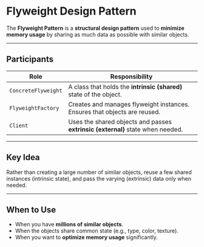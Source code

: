 # Flyweight Design Pattern

The **Flyweight Pattern** is a **structural design pattern** used to **minimize memory usage** by sharing as much data as possible with similar objects.

---

## Participants

| Role               | Responsibility                                                                 |
|--------------------|----------------------------------------------------------------------------------|
| `ConcreteFlyweight`| A class that holds the **intrinsic (shared)** state of the object.              |
| `FlyweightFactory` | Creates and manages flyweight instances. Ensures that objects are reused.       |
| `Client`           | Uses the shared objects and passes **extrinsic (external)** state when needed.  |

---

## Key Idea

Rather than creating a large number of similar objects, reuse a few shared instances (intrinsic state), and pass the varying (extrinsic) data only when needed.

---

## When to Use

- When you have **millions of similar objects**.
- When the objects share common state (e.g., type, color, texture).
- When you want to **optimize memory usage** significantly.